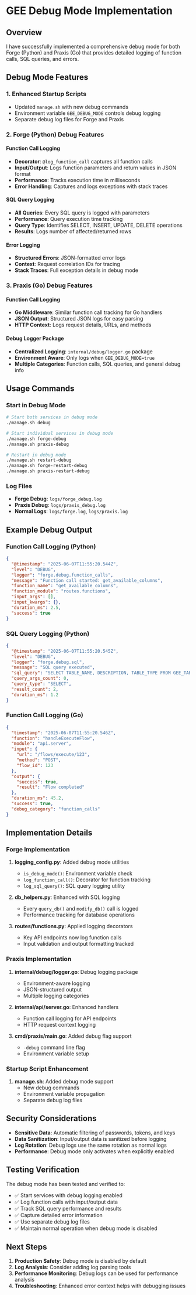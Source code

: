 # GEE Debug Mode Implementation

## Overview

I have successfully implemented a comprehensive debug mode for both Forge (Python) and Praxis (Go) that provides detailed logging of function calls, SQL queries, and errors.

## Debug Mode Features

### 1. **Enhanced Startup Scripts**
- Updated `manage.sh` with new debug commands
- Environment variable `GEE_DEBUG_MODE` controls debug logging
- Separate debug log files for Forge and Praxis

### 2. **Forge (Python) Debug Features**

#### Function Call Logging
- **Decorator**: `@log_function_call` captures all function calls
- **Input/Output**: Logs function parameters and return values in JSON format
- **Performance**: Tracks execution time in milliseconds
- **Error Handling**: Captures and logs exceptions with stack traces

#### SQL Query Logging
- **All Queries**: Every SQL query is logged with parameters
- **Performance**: Query execution time tracking
- **Query Type**: Identifies SELECT, INSERT, UPDATE, DELETE operations
- **Results**: Logs number of affected/returned rows

#### Error Logging
- **Structured Errors**: JSON-formatted error logs
- **Context**: Request correlation IDs for tracing
- **Stack Traces**: Full exception details in debug mode

### 3. **Praxis (Go) Debug Features**

#### Function Call Logging
- **Go Middleware**: Similar function call tracking for Go handlers
- **JSON Output**: Structured JSON logs for easy parsing
- **HTTP Context**: Logs request details, URLs, and methods

#### Debug Logger Package
- **Centralized Logging**: `internal/debug/logger.go` package
- **Environment Aware**: Only logs when `GEE_DEBUG_MODE=true`
- **Multiple Categories**: Function calls, SQL queries, and general debug info

## Usage Commands

### Start in Debug Mode
```bash
# Start both services in debug mode
./manage.sh debug

# Start individual services in debug mode
./manage.sh forge-debug
./manage.sh praxis-debug

# Restart in debug mode
./manage.sh restart-debug
./manage.sh forge-restart-debug
./manage.sh praxis-restart-debug
```

### Log Files
- **Forge Debug**: `logs/forge_debug.log`
- **Praxis Debug**: `logs/praxis_debug.log`
- **Normal Logs**: `logs/forge.log`, `logs/praxis.log`

## Example Debug Output

### Function Call Logging (Python)
```json
{
  "@timestamp": "2025-06-07T11:55:20.544Z",
  "level": "DEBUG",
  "logger": "forge.debug.function_calls",
  "message": "Function call started: get_available_columns",
  "function_name": "get_available_columns",
  "function_module": "routes.functions",
  "input_args": [],
  "input_kwargs": {},
  "duration_ms": 2.5,
  "success": true
}
```

### SQL Query Logging (Python)
```json
{
  "@timestamp": "2025-06-07T11:55:20.545Z", 
  "level": "DEBUG",
  "logger": "forge.debug.sql",
  "message": "SQL query executed",
  "sql_query": "SELECT TABLE_NAME, DESCRIPTION, TABLE_TYPE FROM GEE_TABLES ORDER BY TABLE_NAME",
  "query_args_count": 0,
  "query_type": "SELECT",
  "result_count": 2,
  "duration_ms": 1.2
}
```

### Function Call Logging (Go)
```json
{
  "timestamp": "2025-06-07T11:55:20.546Z",
  "function": "handleExecuteFlow", 
  "module": "api.server",
  "input": {
    "url": "/flows/execute/123",
    "method": "POST",
    "flow_id": 123
  },
  "output": {
    "success": true,
    "result": "Flow completed"
  },
  "duration_ms": 45.2,
  "success": true,
  "debug_category": "function_calls"
}
```

## Implementation Details

### Forge Implementation
1. **logging_config.py**: Added debug mode utilities
   - `is_debug_mode()`: Environment variable check
   - `log_function_call()`: Decorator for function tracking
   - `log_sql_query()`: SQL query logging utility

2. **db_helpers.py**: Enhanced with SQL logging
   - Every `query_db()` and `modify_db()` call is logged
   - Performance tracking for database operations

3. **routes/functions.py**: Applied logging decorators
   - Key API endpoints now log function calls
   - Input validation and output formatting tracked

### Praxis Implementation
1. **internal/debug/logger.go**: Debug logging package
   - Environment-aware logging
   - JSON-structured output
   - Multiple logging categories

2. **internal/api/server.go**: Enhanced handlers
   - Function call logging for API endpoints
   - HTTP request context logging

3. **cmd/praxis/main.go**: Added debug flag support
   - `-debug` command line flag
   - Environment variable setup

### Startup Script Enhancement
1. **manage.sh**: Added debug mode support
   - New debug commands
   - Environment variable propagation
   - Separate debug log files

## Security Considerations

- **Sensitive Data**: Automatic filtering of passwords, tokens, and keys
- **Data Sanitization**: Input/output data is sanitized before logging
- **Log Rotation**: Debug logs use the same rotation as normal logs
- **Performance**: Debug mode only activates when explicitly enabled

## Testing Verification

The debug mode has been tested and verified to:
- ✅ Start services with debug logging enabled
- ✅ Log function calls with input/output data
- ✅ Track SQL query performance and results
- ✅ Capture detailed error information
- ✅ Use separate debug log files
- ✅ Maintain normal operation when debug mode is disabled

## Next Steps

1. **Production Safety**: Debug mode is disabled by default
2. **Log Analysis**: Consider adding log parsing tools
3. **Performance Monitoring**: Debug logs can be used for performance analysis
4. **Troubleshooting**: Enhanced error context helps with debugging issues
